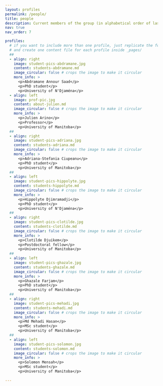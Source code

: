 ```yaml
---
layout: profiles
permalink: /people/
title: people
description: Current members of the group (in alphabetical order of last name)
nav: true
nav_order: 7

profiles:
  # if you want to include more than one profile, just replicate the following block
  # and create one content file for each profile inside _pages/
  ##
  - align: right
    image: student-pics-abdramane.jpg
    content: students-abdramane.md
    image_circular: false # crops the image to make it circular
    more_info: >
      <p>Abdramane Annour Saad</p>
      <p>PhD student</p>
      <p>University of N'Djaména</p>
  - align: left
    image: prof-pic.jpg
    content: about-julien.md
    image_circular: false # crops the image to make it circular
    more_info: >
      <p>Julien Arino</p>
      <p>Professor</p>
      <p>University of Manitoba</p>
  ##
  - align: right
    image: student-pics-adriana.jpg
    content: students-adriana.md
    image_circular: false # crops the image to make it circular
    more_info: >
      <p>Adriana-Stefania Ciupeanu</p>
      <p>PhD student</p>
      <p>University of Manitoba</p>
  ##
  - align: left
    image: student-pics-hippolyte.jpg
    content: students-hippolyte.md
    image_circular: false # crops the image to make it circular
    more_info: >
      <p>Hippolyte Djimramadji</p>
      <p>PhD student</p>
      <p>University of N'Djaména</p>
  ##
  - align: right
    image: student-pics-clotilde.jpg
    content: students-clotilde.md
    image_circular: false # crops the image to make it circular
    more_info: >
      <p>Clotilde Djuikem</p>
      <p>Postdoctoral fellow</p>
      <p>University of Manitoba</p>
  ##
  - align: left
    image: student-pics-ghazale.jpg
    content: students-ghazale.md
    image_circular: false # crops the image to make it circular
    more_info: >
      <p>Ghazale Farjam</p>
      <p>PhD student</p>
      <p>University of Manitoba</p>
  ##
  - align: right
    image: student-pics-mehadi.jpg
    content: students-mehadi.md
    image_circular: false # crops the image to make it circular
    more_info: >
      <p>Md Mehadi Hasan</p>
      <p>MSc student</p>
      <p>University of Manitoba</p>
  ##
  - align: left
    image: student-pics-solomon.jpg
    content: students-solomon.md
    image_circular: false # crops the image to make it circular
    more_info: >
      <p>Solomon Mensah</p>
      <p>MSc student</p>
      <p>University of Manitoba</p>
      
---
```

